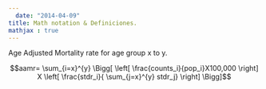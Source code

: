 ```yaml
---
  date: "2014-04-09"
title: Math notation & Definiciones.
mathjax : true
---
```

  
  Age Adjusted Mortality rate for age group  x to y. 

$$aamr= \sum_{i=x}^{y} \Bigg[  \left[  \frac{counts_i}{pop_i}X100,000 \right] X \left[ \frac{stdr_i}{ \sum_{j=x}^{y} stdr_j} \right]  \Bigg]$$
  
  
  